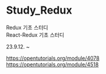 # Study_Redux

Redux 기초 스터디<br>
React-Redux 기초 스터디

23.9.12. ~

https://opentutorials.org/module/4078<br>
https://opentutorials.org/module/4518
